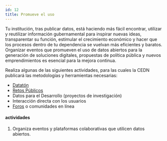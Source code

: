```yaml
---
id: 12
title: Promueve el uso
---
```


Tu institución, tras publicar datos, está haciendo más fácil encontrar, utilizar y reutilizar información gubernamental para inspirar nuevas ideas, transparentar su función, estimular el crecimiento económico y hacer que los procesos dentro de tu dependencia se vuelvan más eficientes y baratos. Organizar eventos que promueven el uso de datos abiertos para la generación de soluciones digitales, propuestas de política pública y nuevos emprendimientos es esencial para la mejora continua.

Realiza algunas de las siguientes actividades, para las cuales la CEDN publicará las metodologías y herramientas necesarias:

* [Datatón](http://dataton.datos.gob.mx/)
* [Retos Públicos](http://retos.gob.mx/)
* Datos para el Desarrollo (proyectos de investigación)
* Interacción directa con los usuarios
* [Foros](http://foro.datos.gob.mx/) o comunidades en línea

#### actividades
1. Organiza eventos y plataformas colaborativas que utilicen datos abiertos.

